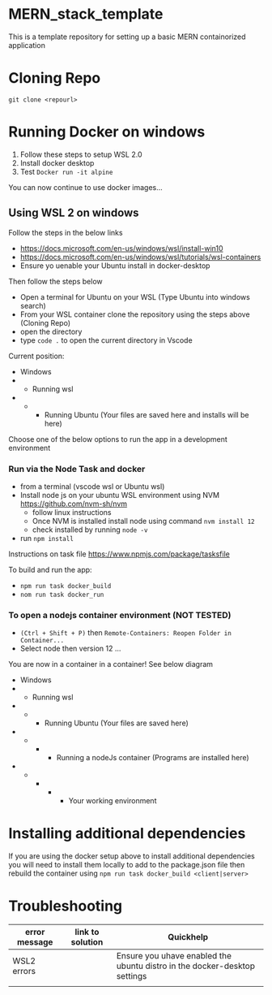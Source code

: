# MERN_stack_template
This is a template repository for setting up a basic MERN containorized application

# Cloning Repo
`git clone <repourl>`


# Running Docker on windows
1. Follow these steps to setup WSL 2.0
1. Install docker desktop
2. Test `Docker run -it alpine`

You can now continue to use docker images...

## Using WSL 2 on windows
Follow the steps in the below links
- https://docs.microsoft.com/en-us/windows/wsl/install-win10
- https://docs.microsoft.com/en-us/windows/wsl/tutorials/wsl-containers
- Ensure yo uenable your Ubuntu install in docker-desktop

Then follow the steps below
- Open a terminal for Ubuntu on your WSL (Type Ubuntu into windows search)
- From your WSL container clone the repository using the steps above (Cloning Repo)
- open the directory
- type `code .` to open the current directory in Vscode

Current position:
- Windows
- - Running wsl
- - - Running Ubuntu (Your files are saved here and installs will be here)


Choose one of the below options to run the app in a development environment

### Run via the Node Task and docker
- from a terminal (vscode wsl or Ubuntu wsl)
- Install node js on your ubuntu WSL environment using NVM https://github.com/nvm-sh/nvm
  - follow linux instructions
  - Once NVM is installed install node using command `nvm install 12`
  - check installed by running `node -v`
- run `npm install`

Instructions on task file https://www.npmjs.com/package/tasksfile

To build and run the app:
- `npm run task docker_build`
- `nom run task docker_run`

### To open a nodejs container environment (NOT TESTED)
- `(Ctrl + Shift + P)` then `Remote-Containers: Reopen Folder in Container... `
- Select node then version 12
...

You are now in a container in a container! See below diagram

- Windows
- - Running wsl
- - - Running Ubuntu (Your files are saved here)
- - - - Running a nodeJs container (Programs are installed here)
- - - - - Your working environment


# Installing additional dependencies
If you are using the docker setup above to install additional dependencies you will need to install them locally to add to the package.json file then rebuild the container using `npm run task docker_build <client|server>`

# Troubleshooting

|error message|link to solution|Quickhelp|
|-------------|----------------|---------|
|WSL2 errors||Ensure you uhave enabled the ubuntu distro in the docker-desktop settings|
||||
